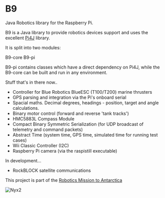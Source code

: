 B9
===========

Java Robotics library for the Raspberry Pi.

B9 is a Java library to provide robotics devices support and uses the excellent [Pi4J](https://github.com/Pi4J) library.

It is split into two modules:

  B9-core
  B9-pi

B9-pi contains classes which have a direct dependency on Pi4J, while the B9-core can be built and run in any environment.

Stuff that's in there now..

* Controller for Blue Robotics BlueESC (T100/T200) marine thrusters
* GPS parsing and integration via the Pi's onboard serial
* Spacial maths. Decimal degrees, headings - position, target and angle calculations.
* Binary motor control (forward and reverse 'tank tracks')
* HMC5883L Compass Module
* Compact Binary Symmetric Serialization (for UDP broadcast of telemetry and command packets)
* Abstract Time (system time, GPS time, simulated time for running test cases)
* Wii Classic Controller (I2C)
* Raspberry Pi camera (via the raspistill executable)

In development...

* RockBLOCK satellite communications

This project is part of the [Robotics Mission to Antarctica](http://robotics.catchpole.net/)

![Nyx2](http://robotics.catchpole.net/images/nyx2-surf.jpg "Nyx2")
